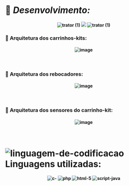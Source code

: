 # :wrench: *Desenvolvimento:*

<h4 align="center"> 
  
![trator (1)](https://github.com/user-attachments/assets/aaf7d891-2172-423f-b579-44e5ececbaf1)
<img src="http://img.shields.io/static/v1?label=STATUS&message=EM%20DESENVOLVIMENTO&color=GREEN&style=for-the-badge"/>
![trator (1)](https://github.com/user-attachments/assets/067765e2-3521-4ee5-b247-ead1bfcd612d)
</h4>

### :diamond_shape_with_a_dot_inside: **Arquitetura dos carrinhos-kits:**

<h4 align="center"> 
  
![image](https://github.com/user-attachments/assets/f1fd1548-fa63-4929-87cd-032ff35d0175)
</h4>
<br>

### :diamond_shape_with_a_dot_inside: **Arquitetura dos rebocadores:**

<h4 align="center"> 
  
![image](https://github.com/user-attachments/assets/82dba84e-c03b-4e54-b695-14eab93817cc)
</h4>
<br>

### :diamond_shape_with_a_dot_inside: **Arquitetura dos sensores do carrinho-kit:**
<h4 align="center">  
  
![image](https://github.com/user-attachments/assets/e28311b7-5e42-46e2-a216-b7d24f10719e)
</h4>
<br>

#  ![linguagem-de-codificacao](https://github.com/user-attachments/assets/90dd44d0-57e5-4c4c-90d2-e64999075ca1) **Linguagens utilizadas:**

<h4 align="center">  
  
![c-](https://github.com/user-attachments/assets/a03d8310-7d33-4425-88c7-1a57c1f0f4e4) ![php](https://github.com/user-attachments/assets/02829bab-2842-4350-83d8-8cea777d76ec) ![html-5](https://github.com/user-attachments/assets/98d83337-2d34-477c-acf7-1fc85ce8fa2b) ![script-java](https://github.com/user-attachments/assets/95e2f365-0694-40d1-b39d-5de8f7d3136d)

</h4>

